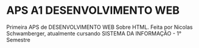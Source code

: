 # APS A1 DESENVOLVIMENTO WEB
 Primeira APS de DESENVOLVIMENTO WEB Sobre HTML.
Feita por Nicolas Schwamberger, atualmente cursando SISTEMA DA INFORMAÇÃO - 1° Semestre
